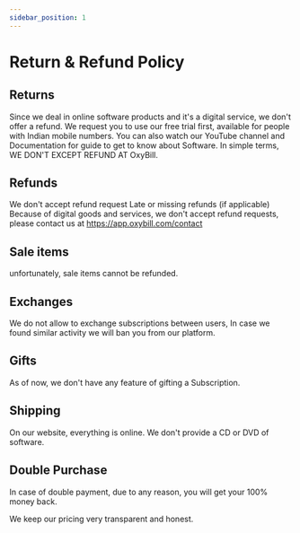 ```yaml
---
sidebar_position: 1
---
```

# Return & Refund Policy

## Returns
Since we deal in online software products and it's a digital service, we don't offer a refund. We request you to use our free trial first, available for people with Indian mobile numbers. You can also watch our YouTube channel and Documentation for guide to get to know about Software. In simple terms, WE DON'T EXCEPT REFUND AT OxyBill.

## Refunds 
We don't accept refund request Late or missing refunds (if applicable) Because of digital goods and services, we don't accept refund requests, please contact us at https://app.oxybill.com/contact

## Sale items 
unfortunately, sale items cannot be refunded.

## Exchanges 
We do not allow to exchange subscriptions between users, In case we found similar activity we will ban you from our platform.

## Gifts
As of now, we don't have any feature of gifting a Subscription.

## Shipping
On our website, everything is online. We don't provide a CD or DVD of software.

## Double Purchase
In case of double payment, due to any reason, you will get your 100% money back.

We keep our pricing very transparent and honest.